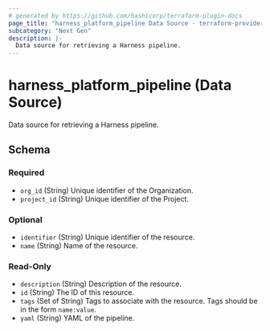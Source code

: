 ```yaml
---
# generated by https://github.com/hashicorp/terraform-plugin-docs
page_title: "harness_platform_pipeline Data Source - terraform-provider-harness"
subcategory: "Next Gen"
description: |-
  Data source for retrieving a Harness pipeline.
---
```


# harness_platform_pipeline (Data Source)

Data source for retrieving a Harness pipeline.



<!-- schema generated by tfplugindocs -->
## Schema

### Required

- `org_id` (String) Unique identifier of the Organization.
- `project_id` (String) Unique identifier of the Project.

### Optional

- `identifier` (String) Unique identifier of the resource.
- `name` (String) Name of the resource.

### Read-Only

- `description` (String) Description of the resource.
- `id` (String) The ID of this resource.
- `tags` (Set of String) Tags to associate with the resource. Tags should be in the form `name:value`.
- `yaml` (String) YAML of the pipeline.



